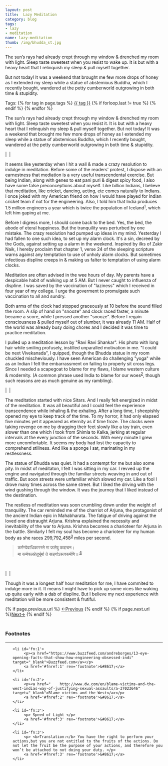 ```yaml
---
layout: post
title:  Lazy Meditation 
category: blog
tags:
- lazy 
- meditation
name: lazy-meditation
thumb: /img/bhudda_st.jpg
---
```



The sun’s rays had already crept through my window & drenched my room with light. Sleep taste sweetest when you resist to wake up. It is but with a heavy heart that I relinquish my sleep & pull myself together. 

<p>But not today! It was a weekend that brought me few more drops of honey as I extended my sleep while a statue of abstemious Buddha, which I recently bought, wandered at the petty cumberworld outgrowing in both time & stupidity.</p><!-- truncate_here -->
<p>Tags: {% for tag in page.tags %} <a class="mytag" href="/tag/{{ tag }}" title="View posts tagged with &quot;{{ tag }}&quot;">{{ tag }}</a>  {% if forloop.last != true %} {% endif %} {% endfor %} </p>


The sun’s rays had already crept through my window & drenched my room with light. Sleep taste sweetest when you resist it. It is but with a heavy heart that I relinquish my sleep & pull myself together. But not today! It was a weekend that brought me few more drops of honey as I extended my sleep while a statue of abstemious Buddha, which I recently bought, wandered at the petty cumberworld outgrowing in both time & stupidity.

| <img align="center" src="{{ root_url }}/img/bhudda_st.jpg" alt="" /> |

It seems like yesterday when I hit a wall & made a crazy resolution to indulge in meditation. Before some of the readers' protest, I dispose with an earnestness that mediation is a very useful transcendental exercise. But being Indian, along with genes to eat pani puri & digest spicy food, I also have some false preconceptions about myself. Like billion Indians, I believe that meditation, like cricket, dancing, acting, etc comes naturally to Indians. I once joked with my American friend on how I would have played for Indian cricket team if not for the engineering. Also, I told him that India produces 1.5 million engineers a year which is twice the population of Iceland<sup><a href='#fn:1' rel='footnote'>1</a></sup>, which left him gaping at me.

Before I digress more, I should come back to the bed. Yes, the bed, the abode of eteral happiness. But the tranquility was perturbed by one mistake. The crazy resolution had pumped up ideas in my mind. Yesterday I had fallen to one such idea, to set up my alarm clock. It's a sin, decreed by the Gods, against setting up a alarm in the weekend. Inspired by ilks of Zakir Naik, I hereby proclaim that chapter 1, verse 24 of the sleeping scripture warns against any temptation to use of unholy alarm clocks. But sometimes infectious displine creeps in & making us falter to temptation of using alarm clocks.

Meditation are often advised in the wee hours of day. My parents have a despicable habit of walking up at 5 AM. But I never caught to influenza of displine. I was saved by the vaccination of "laziness" which I received in four year of my college. I urge the goverment to promulgate such vaccination to all and sundry.  


Both arms of the clock had stopped graceously at 10 before the sound filled the room. A slip of hand on "snooze" and clock raced faster, a minute became a score, while I pressed another "snooze". Before I regain consciousness & pulled myself out of slumber, it was already 11 AM. Half of the world was already busy doing chores and I decided it was time to practice meditation. 

I pulled up a meditation lesson by "Ravi Ravi Shankar". His photo with long hair while smiling profusely, instilled unparalled motivation in me. "I could be next Vivekanada", I quipped, though the Bhudda statue in my room chuckled mischeviously. I have seen American do challenging "yoga" while as an Indian I felt the embarrassment on failing to properly sit cross legs. Since I needed a scapegoat to blame for my flaws, I blame western culture & modernity. (A common phrase used India to blame for our woes<sup><a href='#fn:2' rel='footnote'>2</a></sup>, though such reasons are as much genuine as my rambling). 

| <img align="center" src="{{ root_url }}/img/dog_yoga.jpg" alt="" /> |


The meditation started with nice Sitars. And I really felt energized in midst of the meditation. It was all beautiful and I could feel the experience transcendence while inhaling & the exhaling. After a long time, I sheepishly opened my eye to keep track of the time. To my horror, it had only elapsed five minutes yet it appeared as eternity as if time froze. The clocks were taking revenge on me by dragging their feet slowly like a toy train, even slower than one which I took from Shimla to Kalka, jerking at regular intervals at the every junction of the seconds. With every minute I grew more uncomfortable. It seems my body had lost the capacity to comprehend stillness. And like a sponge I sat, marinating in my restlessness. 

The statue of Bhudda was quiet. It had a contempt for me but also some pity. In midst of meditaton, I felt I was sitting in my car. I revved up the engine and navigated through the familiar streets weaving in and out of traffic. But soon streets were unfamiliar which slowed my car. Like a fool I drove many times across the same street. But I liked the driving with the wind gushing through the window. It was the journey that I liked instead of the destination. 

The restless of meditation was soon crumbling down under the weight of tranquility. The car reminded me of the charriot of Arjuna, the protagonist of the ancient Indian epic in Mahabharata. The fatigue of driving against the loved one distraught Arjuna. Krishna explained the necessity and inevitability of the war to Arjuna. Krishna becomes a charioteer for Arjuna in the battle. Similarly I felt my soul has become a charioteer for my human body as she races 299,792,458<sup><a href='#fn:3' rel='footnote'>3</a></sup> miles per second.  

<blockquote>
कर्मण्येवाधिकारस्ते मा फलेषु कदाचन।
<br>मा कर्मफलहेतुर्भूर्मा ते सङ्गोऽस्त्वकर्मणि॥
<sup><a href='#fn:4' rel='footnote'>4</a></sup><br>
</blockquote><br>

| <img align="center" src="{{ root_url }}/img/gita.jpg" alt="" /> |

<p>Though it was a longest half hour meditation for me, I have commited to indulge more in it. It means I might have to pick up some vices like waking up quite early with a dab of displine. But I believe my next experience with meditation will be more consistent & frutiful. </p>


<nav class="pagination clear" style="padding-bottom:20px;">
{% if page.previous.url %} <a class="prev-item" href="{{page.previous.url}}" title="Previous Post: {{page.previous.title}}">&larr;Previous</a>   {% endif %}  {% if page.next.url %}<a class="next-item" href="{{page.next.url}}" title="Next Post: {{page.next.title}}">Next&rarr;</a>         {% endif %}
</nav>



<div class='footnotes'><h3>Footnotes</h3><hr />
  <ol>


    <li id='fn:1'>
         <p><a href="https://www.buzzfeed.com/andreborges/13-eye-opening-facts-that-show-how-engineering-obsessed-indi" target="_blank">Buzzfeed.com</a></p>
         <a href='#fnref:1' rev='footnote'>&#8617;</a>
    </li>
    
    <li id='fn:2'>
         <p><a href="    http://www.dw.com/en/blame-victims-and-the-west-indias-way-of-justifying-sexual-assaults/a-37023646" target="_blank">Blame victims and the West</a></p>
         <a href='#fnref:2' rev='footnote'>&#8617;</a>
    </li>
    
    <li id='fn:3'>
         <p> Speed of Light </p>
         <a href='#fnref:3' rev='footnote'>&#8617;</a>
    </li>
    
    <li id='fn:3'>
         <p> <b>Translation:</b> You have the right to perform your actions,but you are not entitled to the fruits of the actions. Do not let the fruit be the purpose of your actions, and therefore you won’t be attached to not doing your duty. </p>
         <a href='#fnref:3' rev='footnote'>&#8617;</a>
    </li>
    
    
  </ol>
</div>
